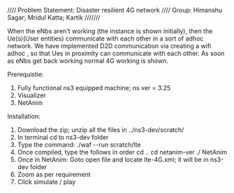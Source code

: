 //// Problem Statement: Disaster resilient 4G network
//// Group: Himanshu Sagar; Mridul Katta; Kartik 
///////

When the eNbs aren't working (the instance is shown initially), then the Ue(s)(User entities) communicate with each other in a sort of adhoc network. We have implemented D2D communication via creating a wifi adhoc , so that Ues in proximity can communicate with each other.
As soon as eNbs get back working normal 4G working is shown.

Prerequistie:
1. Fully functional ns3 equipped machine; ns ver = 3.25
2. Visualizer
3. NetAnim 

Installation:
1. Download the zip; unzip all the files in ../ns3-dev/scratch/ 
2. In terminal cd to ns3-dev folder
3. Type the command:
	./waf --run scratch/lte
4. Once compiled, type the follows in order
	cd ..
	cd netanim-ver
	./ NetAnim
5. Once in NetAnim:
	Goto open file and locate lte-4G.xml; it will be in ns3-dev folder
6. Zoom as per requirement
7. Click simulate / play
 
